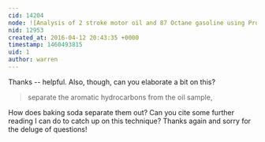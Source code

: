 ```yaml
---
cid: 14204
node: ![Analysis of 2 stroke motor oil and 87 Octane gasoline using Prolight 1W UV LED](../notes/dhaffnersr/04-09-2016/analysis-of-2-stroke-motor-oil-and-87-octane-gasoline-using-prolight-1w-uv-led)
nid: 12953
created_at: 2016-04-12 20:43:35 +0000
timestamp: 1460493815
uid: 1
author: warren
---
```


Thanks -- helpful. Also, though, can you elaborate a bit on this?

> separate the aromatic hydrocarbons from the oil sample, 

How does baking soda separate them out? Can you cite some further reading I can do to catch up on this technique? Thanks again and sorry for the deluge of questions!